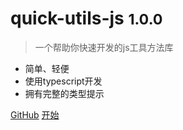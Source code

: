 # quick-utils-js <small>1.0.0</small>

> 一个帮助你快速开发的js工具方法库

- 简单、轻便
- 使用typescript开发
- 拥有完整的类型提示

[GitHub](https://github.com/zguiyang/quick-utils-js)
[开始](#介绍)